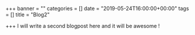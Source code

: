 +++
banner = ""
categories = []
date = "2019-05-24T16:00:00+00:00"
tags = []
title = "Blog2"

+++
I will write a second blogpost here and it will be awesome !